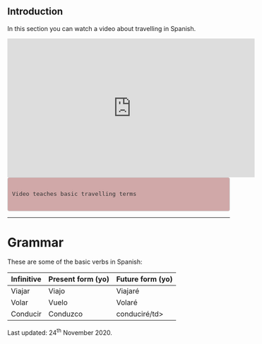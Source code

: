 
<body>

<div class="container">  

<div class="container">  

<h2>Introduction</h2>
<p>In this section you can watch a video about travelling in Spanish.</p>

<iframe width="560" height="315" src="https://www.youtube.com/embed/1BY1lHeUi0Y" frameborder="0" allow="accelerometer; autoplay; clipboard-write; encrypted-media; gyroscope; picture-in-picture" allowfullscreen></iframe>
  
  

<style>

pre {
    display: block;
    padding: 9.5px;
    margin: 0 0 10px;
    font-size: 13px;
    line-height: 1.42857143;
    color: #333;
    word-break: break-all;
    word-wrap: break-word;
    background-color: #d0a8a8;
    border: 1px solid #ccc;
    border-radius: 4px;
}

</style>

<pre>

Video teaches basic travelling terms 

</pre>








<hr/>
</div>

<!-- THIS IS THE THIRD SECTION OF THE PAGE -->
<div class="container"> 
<h1>Grammar</h1>

  <p>These are some of the basic verbs in Spanish:</p>            
  <table class="table table-striped">
    <thead>
      <tr>
        <th>Infinitive</th>
        <th>Present form (yo)</th>
        <th>Future form (yo)</th>
      </tr>
    </thead>
    <tbody>
      <tr>
        <td>Viajar</td>
        <td>Viajo</td>
        <td>Viajaré</td>
      </tr>
      <tr>
        <td>Volar</td>
        <td>Vuelo</td>
        <td>Volaré</td>
      </tr>
      <tr>
        <td>Conducir</td>
        <td>Conduzco</td>
        <td>conduciré/td>
      </tr>
    </tbody>
  </table>

</div>

<!-- THIS IS THE FOOTER SECTION OF THE PAGE -->
<p>Last updated: 24<sup>th</sup> November 2020.</p>

	
</body>
</html>



 





